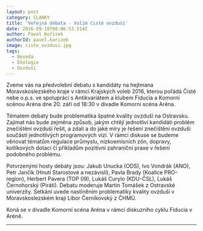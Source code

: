 ```yaml
---
layout: post
category: CLANKY
title: 'Veřejná debata - Volím čisté ovzduší'
date: 2016-09-18T08:06:53.514Z
author: Pavel Kořízek
authorId: pavel.korizek
image: ciste_ovzdusi.jpg
tags:
  - Beseda
  - Ekologie
  - Ovzduší
---
```


Zveme vás na předvolební debatu s kandidáty na hejtmana Moravskoslezského kraje v rámci Krajských voleb 2016, kterou pořádá Čisté nebe o.p.s. ve spolupráci s Antikvariátem a klubem Fiducia a Komorní scénou Aréna dne 20. září od 18:30 v divadle Komorní scéna Aréna.

Tématem debaty bude problematika špatné kvality ovzduší na Ostravsku. Zajímat nás bude zejména způsob, jakým chtějí jednotliví kandidáti problém znečištění ovzduší řešit, a zdali a do jaké míry je řešení znečištění ovzduší součástí jednotlivých programových vizí. V rámci diskuse se budeme věnovat tématům regulace průmyslu, nízkoemisních zón, dopravy, kotlíkových dotací či příkladům pozitivní zahraniční praxe v řešení podobného problému.

Potvrzenými hosty debaty jsou: Jakub Unucka (ODS), Ivo Vondrák (ANO), Petr Jančík (Hnutí Starostové a nezávislí), Pavla Brady (Koalice PRO-region), Herbert Pavera (TOP 09), Lukáš Curylo (KDU-ČSL), Lukáš Černohorský (Piráti). Debatu moderuje Martin Tomášek z Ostravské univerzity. Setkání uvede nastíněním problematiky kvality ovzduší v Moravskoslezském kraji Libor Černíkovský z ČHMÚ.

Koná se v divadle Komorní scéna Aréna v rámci diskuzního cyklu Fiducia v Aréně.

- - -

